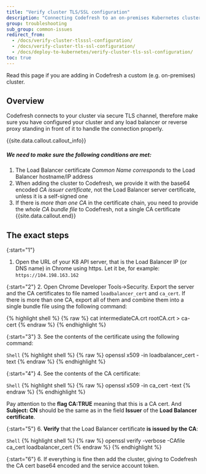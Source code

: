 ```yaml
---
title: "Verify cluster TLS/SSL configuration"
description: "Connecting Codefresh to an on-premises Kubernetes cluster"
group: troubleshooting
sub_group: common-issues
redirect_from:
  - /docs/verify-cluster-tlsssl-configuration/
  - /docs/verify-cluster-tls-ssl-configuration/
  - /docs/deploy-to-kubernetes/verify-cluster-tls-ssl-configuration/
toc: true
---
```


Read this page if you are adding in Codefresh a custom (e.g. on-premises) cluster.

## Overview

Codefresh connects to your cluster via secure TLS channel, therefore make sure you have configured your cluster and any load balancer or reverse proxy standing in front of it to handle the connection properly.

{{site.data.callout.callout_info}}
##### We need to make sure the following conditions are met:

1. The Load Balancer certificate *Common Name corresponds* to the Load Balancer hostname/IP address
2. When adding the cluster to Codefresh, we provide it with the base64 encoded *CA issuer certificate*, not the Load Balancer server certificate, unless it is a self-signed one
3. If there is *more than one CA* in the certificate chain, you need to provide the *whole CA bundle file* to Codefresh, not a single CA certificate
{{site.data.callout.end}}

## The exact steps

{:start="1"}
1. Open the URL of your K8 API server, that is the Load Balancer IP (or DNS name) in Chrome using https. 
   Let it be, for example: ```https://104.198.163.162```

{:start="2"}
2. Open Chrome Developer Tools->Security. Export the server and the CA certificates to file named `loadbalancer_cert` and `ca_cert`. If there is more than one CA, export all of them and combine them into a single bundle file using the following command:

{% highlight shell %}
{% raw %}
cat intermediateCA.crt rootCA.crt > ca-cert
{% endraw %}
{% endhighlight %}

{:start="3"}
3. See the contents of the certificate using the following command:

  `Shell`
{% highlight shell %}
{% raw %}
openssl x509 -in loadbalancer_cert -text
{% endraw %}
{% endhighlight %}


{:start="4"}
4. See the contents of the CA certificate:

  `Shell`
{% highlight shell %}
{% raw %}
openssl x509 -in ca_cert -text
{% endraw %}
{% endhighlight %}

Pay attention to the **flag CA:TRUE** meaning that this is a CA cert. And **Subject: CN** should be the same as in the field **Issuer** of the **Load Balancer certificate**.

{:start="5"}
6. **Verify** that the Load Balancer certificate **is issued by the CA**:

  `Shell`
{% highlight shell %}
{% raw %}
openssl verify -verbose -CAfile ca_cert loadbalancer_cert
{% endraw %}
{% endhighlight %}

{:start="6"}
6. If everything is fine then add the cluster, giving to Codefresh the CA cert base64 encoded and the service account token. 
